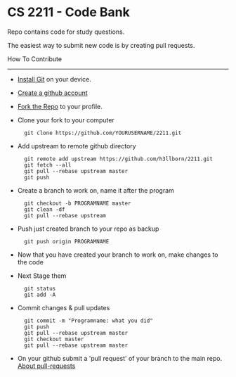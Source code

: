 CS 2211 - Code Bank
===================

Repo contains code for study questions.

The easiest way to submit new code is by creating pull requests.

How To Contribute
_________________

* [Install Git](http://git-scm.com/book/en/Getting-Started-Installing-Git) on your device.
* [Create a github account](https://github.com/join)
* [Fork the Repo](https://github.com/h3llborn/2211/fork) to your profile.
* Clone your fork to your computer
		
		git clone https://github.com/YOURUSERNAME/2211.git
* Add upstream to remote github directory


		git remote add upstream https://github.com/h3llborn/2211.git
		git fetch --all
		git pull --rebase upstream master
		git push

* Create a branch to work on, name it after the program

		git checkout -b PROGRAMNAME master
		git clean -df
		git pull --rebase upstream

* Push just created branch to your repo as backup

		git push origin PROGRAMNAME

* Now that you have created your branch to work on, make changes to the code
* Next Stage them

		git status
		git add -A

* Commit changes & pull updates

		git commit -m "Programname: what you did"
		git push
		git pull --rebase upstream master
		git checkout master
		git pull --rebase upstream master

* On your github submit a 'pull request' of your branch to the main repo. [About pull-requests](http://help.github.com/send-pull-requests/)	
